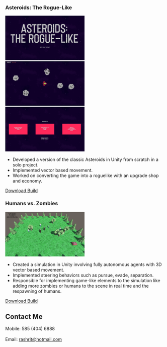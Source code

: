 ### Asteroids: The Rogue-Like

<img src="AsteroidsTitle.PNG" width="50%" height="50%">
<img src="AsteroidsGameplay.PNG" width="50%" height="50%">
<img src="AsteroidsUpgradeScreen.PNG" width="50%" height="50%">

- Developed a version of the classic Asteroids in Unity from scratch in a solo project.
- Implemented vector based movement.
- Worked on converting the game into a roguelike with an upgrade shop and economy.

[Download Build](Asteroids_The_Roguelike.zip)

### Humans vs. Zombies

<img src="HvZ.PNG" width="50%" height="50%">

- Created a simulation in Unity involving fully autonomous agents with 3D vector based movement.
- Implemented steering behaviors such as pursue, evade, separation.
- Responsible for implementing game-like elements to the simulation like adding more zombies or humans to the scene in real time and the respawning of humans.

[Download Build](Humans_vs_Zombies.zip)

## Contact Me
Mobile: 585 (404) 6888  
<br />
Email: rashrit@hotmail.com
